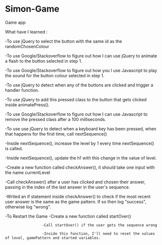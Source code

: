 # Simon-Game
Game app

What have I learned :

-To use jQuery to select the button with the same id as the randomChosenColour

-To use Google/Stackoverflow to figure out how I can use jQuery to animate a flash to the button selected in step 1. 

-To use Google/Stackoverflow to figure out how you I use Javascript to play the sound for the button colour selected in step 1.

-To use jQuery to detect when any of the buttons are clicked and trigger a handler function. 

-To use jQuery to add this pressed class to the button that gets clicked inside animatePress(). 

-To use Google/Stackoverflow to figure out how I can use Javascript to remove the pressed class after a 100 milliseconds.

-To use use jQuery to detect when a keyboard key has been pressed, when that happens for the first time, call nextSequence()

   -Inside nextSequence(), increase the level by 1 every time nextSequence() is called.

   -Inside nextSequence(), update the h1 with this change in the value of level.

-Create a new function called checkAnswer(), it should take one input with the name currentLevel

-Call checkAnswer() after a user has clicked and chosen their answer, passing in the index of the last answer in the user's sequence.

-Writed an if statement inside checkAnswer() to check if the most recent user answer is the same as the game pattern. If so then log "success", otherwise log "wrong".

-To Restart the Game -Create a new function called startOver()

                     -Call startOver() if the user gets the sequence wrong

                     -Inside this function, I'll need to reset the values of level, gamePattern and started variables. 
